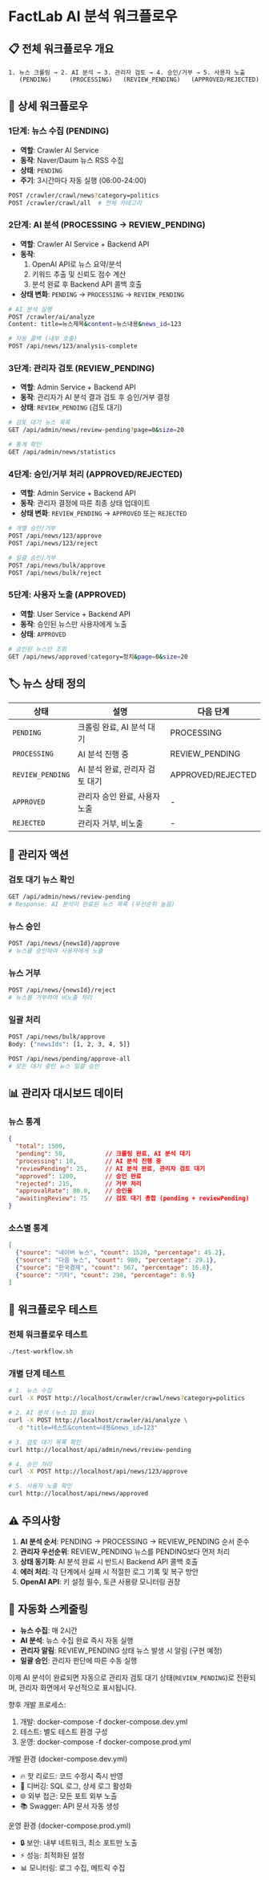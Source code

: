 # FactLab AI 분석 워크플로우

## 📋 전체 워크플로우 개요

```
1. 뉴스 크롤링 → 2. AI 분석 → 3. 관리자 검토 → 4. 승인/거부 → 5. 사용자 노출
   (PENDING)     (PROCESSING)   (REVIEW_PENDING)   (APPROVED/REJECTED)
```

## 🔄 상세 워크플로우

### 1단계: 뉴스 수집 (PENDING)
- **역할**: Crawler AI Service
- **동작**: Naver/Daum 뉴스 RSS 수집
- **상태**: `PENDING`
- **주기**: 3시간마다 자동 실행 (06:00-24:00)

```bash
POST /crawler/crawl/news?category=politics
POST /crawler/crawl/all  # 전체 카테고리
```

### 2단계: AI 분석 (PROCESSING → REVIEW_PENDING)
- **역할**: Crawler AI Service + Backend API
- **동작**: 
  1. OpenAI API로 뉴스 요약/분석
  2. 키워드 추출 및 신뢰도 점수 계산
  3. 분석 완료 후 Backend API 콜백 호출
- **상태 변화**: `PENDING` → `PROCESSING` → `REVIEW_PENDING`

```bash
# AI 분석 실행
POST /crawler/ai/analyze
Content: title=뉴스제목&content=뉴스내용&news_id=123

# 자동 콜백 (내부 호출)
POST /api/news/123/analysis-complete
```

### 3단계: 관리자 검토 (REVIEW_PENDING)
- **역할**: Admin Service + Backend API
- **동작**: 관리자가 AI 분석 결과 검토 후 승인/거부 결정
- **상태**: `REVIEW_PENDING` (검토 대기)

```bash
# 검토 대기 뉴스 목록
GET /api/admin/news/review-pending?page=0&size=20

# 통계 확인
GET /api/admin/news/statistics
```

### 4단계: 승인/거부 처리 (APPROVED/REJECTED)
- **역할**: Admin Service + Backend API  
- **동작**: 관리자 결정에 따른 최종 상태 업데이트
- **상태 변화**: `REVIEW_PENDING` → `APPROVED` 또는 `REJECTED`

```bash
# 개별 승인/거부
POST /api/news/123/approve
POST /api/news/123/reject

# 일괄 승인/거부  
POST /api/news/bulk/approve
POST /api/news/bulk/reject
```

### 5단계: 사용자 노출 (APPROVED)
- **역할**: User Service + Backend API
- **동작**: 승인된 뉴스만 사용자에게 노출
- **상태**: `APPROVED`

```bash
# 승인된 뉴스만 조회
GET /api/news/approved?category=정치&page=0&size=20
```

## 🏷️ 뉴스 상태 정의

| 상태 | 설명 | 다음 단계 |
|------|------|-----------|
| `PENDING` | 크롤링 완료, AI 분석 대기 | PROCESSING |
| `PROCESSING` | AI 분석 진행 중 | REVIEW_PENDING |
| `REVIEW_PENDING` | AI 분석 완료, 관리자 검토 대기 | APPROVED/REJECTED |
| `APPROVED` | 관리자 승인 완료, 사용자 노출 | - |
| `REJECTED` | 관리자 거부, 비노출 | - |

## 🔧 관리자 액션

### 검토 대기 뉴스 확인
```bash
GET /api/admin/news/review-pending
# Response: AI 분석이 완료된 뉴스 목록 (우선순위 높음)
```

### 뉴스 승인
```bash
POST /api/news/{newsId}/approve
# 뉴스를 승인하여 사용자에게 노출
```

### 뉴스 거부
```bash
POST /api/news/{newsId}/reject
# 뉴스를 거부하여 비노출 처리
```

### 일괄 처리
```bash
POST /api/news/bulk/approve
Body: {"newsIds": [1, 2, 3, 4, 5]}

POST /api/news/pending/approve-all
# 모든 대기 중인 뉴스 일괄 승인
```

## 📊 관리자 대시보드 데이터

### 뉴스 통계
```json
{
  "total": 1500,
  "pending": 50,           // 크롤링 완료, AI 분석 대기
  "processing": 10,        // AI 분석 진행 중
  "reviewPending": 25,     // AI 분석 완료, 관리자 검토 대기
  "approved": 1200,        // 승인 완료
  "rejected": 215,         // 거부 처리
  "approvalRate": 80.0,    // 승인율
  "awaitingReview": 75     // 검토 대기 총합 (pending + reviewPending)
}
```

### 소스별 통계
```json
[
  {"source": "네이버 뉴스", "count": 1520, "percentage": 45.2},
  {"source": "다음 뉴스", "count": 980, "percentage": 29.1},
  {"source": "한국경제", "count": 567, "percentage": 16.8},
  {"source": "기타", "count": 298, "percentage": 8.9}
]
```

## 🧪 워크플로우 테스트

### 전체 워크플로우 테스트
```bash
./test-workflow.sh
```

### 개별 단계 테스트
```bash
# 1. 뉴스 수집
curl -X POST http://localhost/crawler/crawl/news?category=politics

# 2. AI 분석 (뉴스 ID 필요)
curl -X POST http://localhost/crawler/ai/analyze \
  -d "title=테스트&content=내용&news_id=123"

# 3. 검토 대기 목록 확인
curl http://localhost/api/admin/news/review-pending

# 4. 승인 처리
curl -X POST http://localhost/api/news/123/approve

# 5. 사용자 노출 확인
curl http://localhost/api/news/approved
```

## ⚠️ 주의사항

1. **AI 분석 순서**: PENDING → PROCESSING → REVIEW_PENDING 순서 준수
2. **관리자 우선순위**: REVIEW_PENDING 뉴스를 PENDING보다 먼저 처리
3. **상태 동기화**: AI 분석 완료 시 반드시 Backend API 콜백 호출
4. **에러 처리**: 각 단계에서 실패 시 적절한 로그 기록 및 복구 방안
5. **OpenAI API**: 키 설정 필수, 토큰 사용량 모니터링 권장

## 🚀 자동화 스케줄링

- **뉴스 수집**: 매 2시간 
- **AI 분석**: 뉴스 수집 완료 즉시 자동 실행  
- **관리자 알림**: REVIEW_PENDING 상태 뉴스 발생 시 알림 (구현 예정)
- **일괄 승인**: 관리자 판단에 따른 수동 실행

이제 AI 분석이 완료되면 자동으로 관리자 검토 대기 상태(`REVIEW_PENDING`)로 전환되며, 관리자 화면에서 우선적으로 표시됩니다.


 향후 개발 프로세스:
  1. 개발: docker-compose -f docker-compose.dev.yml
  2. 테스트: 별도 테스트 환경 구성
  3. 운영: docker-compose -f docker-compose.prod.yml

개발 환경 (docker-compose.dev.yml)
  - 🔥 핫 리로드: 코드 수정시 즉시 반영
  - 🐛 디버깅: SQL 로그, 상세 로그 활성화
  - 🌐 외부 접근: 모든 포트 외부 노출
  - 📚 Swagger: API 문서 자동 생성

운영 환경 (docker-compose.prod.yml)
  - 🔒 보안: 내부 네트워크, 최소 포트만 노출
  - ⚡ 성능: 최적화된 설정
  - 📊 모니터링: 로그 수집, 메트릭 수집